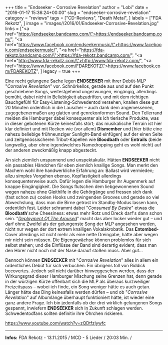 +++
title = "Endseeker - Corrosive Revelation"
author = "Lobi"
date = "2016-01-17 15:36:24+00:00"
slug = "endseeker-corrosive-revelation"
category = "reviews"
tags = ["CD-Reviews", "Death Metal", ]
labels = ["FDA Rekotz", ]
image = "images//2016/01/Endseeker-Corrosive-Revelation.jpg"
links = ["<a href=\"https://endseeker.bandcamp.com/\">https://endseeker.bandcamp.com/</a>", "<a href=\"https://www.facebook.com/endseekermusic/\">https://www.facebook.com/endseekermusic/</a>", "<a href=\"https://fda-rekotz.bandcamp.com/\">https://fda-rekotz.bandcamp.com/</a>", "<a href=\"http://www.fda-rekotz.com/\">http://www.fda-rekotz.com/</a>", "<a href=\"https://www.facebook.com/FDAREKOTZ\">https://www.facebook.com/FDAREKOTZ</a>", ]
legacy = true
+++

Eine recht gelungene Sache legen **ENDSEEKER** mit ihrer Debüt-MLP "_Corrosive Revelation_" vor. Schnörkellos, gerade aus und auf den Punkt geschriebene Songs, weitestgehend ungezwungen, eingängig, allerdings bemüht, dabei nicht in Beliebigkeit abzudriften, und mit dem richtigen Bauchgefühl für Easy-Listening-Schwedentod versehen, knallen diese gut 20 Minuten ordentlich in die Lauscher – auch dank dem angemessenen, zugegebenermaßen arg glatten und genrekonformen Sound. Den Tellerrand meiden die Hamburger dabei konsequenter als ich tierische Produkte, was in dieser gebotenen Kürze keinesfalls stört; das musikalische Terrain ist hier klar definiert und mit Recken wie (vor allem) **Dismember** und [hier bitte eine nahezu beliebige frühneunziger Sunlight-Band einfügen] auf der einen Seite und zeitgenössischeren Tribut-Kapellen wie **Bloodbath** oder **Entrails** (beide langweilig, aber ohne irgendwelches Namedropping geht es wohl nicht) auf der anderen zweckmäßig knapp abgesteckt.

An sich ziemlich unspannend und unspektakulär. Hätten **ENDSEEKER** nicht ein passables Händchen für eben ziemlich knallige Songs. Man merkt den Machern wohl ihre handwerkliche Erfahrung an: Ballast wird vermieden; allzu simples Vorgehen ebenso, Kopflastigkeit allerdings konsequenterweise auch. Dafür legen die Hamburger ihr Augenmerk auf knappe Eingängigkeit. Die Songs flutschen dem liebgewonnenen Sound wegen nahezu ohne Gleithilfe in die Gehörgänge und fressen sich dank (fast schon zu) coolen Hooks und zwingenden Grooves und gerade so viel Abwechslung, dass man die Birne getrost im Standby-Modus lassen kann, ordentlich fest. Leider schrammt dabei "_Consumed By Desire_" etwas die **Bloodbath**'sche Cheesiness: etwas mehr Rotz und Dreck darf's dann schon sein. "_<a href="https://www.youtube.com/watch?v=zQDtfzlywfc">Deployment Of The Aroused</a>_" macht das aber locker wieder gut – und darf ohne Zweifel als der gelungenste Song der MLP angesehen werden, nicht nur wegen der dort extrem knalligen Vokalakrobatik. Das **Entombed**-Cover allerdings ist nicht mehr als eine nette Dreingabe, hätte aber wegen mir nicht sein müssen. Die Eigengewächse können problemlos für sich selbst stehen; und die Einflüsse der Band sind derartig evident, dass man den Hörer nicht noch mit der Nase darauf stoßen muss. Aber gut...

Dennoch können **ENDSEEKER** mit "_Corrosive Revelation_" alles in allem ein ordentliches Debüt für sich verbuchen. Ein übrigens toll von Riddick becovertes. Jedoch soll nicht darüber hinweggesehen werden, dass der Wirkungsgrad dieser Hamburger Mischung seine Grenzen hat, denn gerade in der würzigen Kürze offenbart sich die MLP als überaus kurzweiliger Freizeitspass – wobei ich finde, ein Song weniger hätte es auch getan. Länger hätte das Ding keinesfalls werden dürfen – und ob "_Corrosive Revelation_" auf Albumlänge überhaupt funktioniert hätte, ist wieder eine ganz andere Frage. Ich bin jedenfalls ob der drei wirklich gelungenen Songs gespannt, inwiefern **ENDSEEKER** sich in Zukunft schlagen werden. Schwedentodfans sollten definitiv ihre Öhrchen riskieren.

https://www.youtube.com/watch?v=zQDtfzlywfc



---
**Infos:**
FDA Rekotz - 13.11.2015 / 
MCD - 5 Lieder / 20:03 Min. / 
